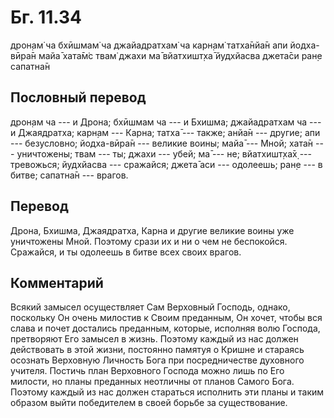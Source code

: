 # Бг. 11.34

дрон̣ам̇ ча бхӣшмам̇ ча джайадратхам̇ ча карн̣ам̇ татха̄нйа̄н апи йодха-вӣра̄н
майа̄ хата̄м̇с твам̇ джахи ма̄ вйатхишт̣ха̄ йудхйасва джета̄си ран̣е сапатна̄н

## Пословный перевод

дрон̣ам ча --- и Дрона; бхӣшмам ча --- и Бхишма; джайадратхам ча --- и
Джаядратха; карн̣ам --- Карна; татха̄ --- также; анйа̄н --- другие; апи ---
безусловно; йодха-вӣра̄н --- великие воины; майа̄ --- Мной; хата̄н ---
уничтожены; твам --- ты; джахи --- убей; ма̄ --- не; вйатхишт̣ха̄х̣ ---
тревожься; йудхйасва --- сражайся; джета̄ аси --- одолеешь; ран̣е --- в
битве; сапатна̄н --- врагов.

## Перевод

Дрона, Бхишма, Джаядратха, Карна и другие великие воины уже уничтожены
Мной. Поэтому срази их и ни о чем не беспокойся. Сражайся, и ты одолеешь
в битве всех своих врагов.

## Комментарий

Всякий замысел осуществляет Сам Верховный Господь, однако, поскольку Он
очень милостив к Своим преданным, Он хочет, чтобы вся слава и почет
достались преданным, которые, исполняя волю Господа, претворяют Его
замысел в жизнь. Поэтому каждый из нас должен действовать в этой жизни,
постоянно памятуя о Кришне и стараясь осознать Верховную Личность Бога
при посредничестве духовного учителя. Постичь план Верховного Господа
можно лишь по Его милости, но планы преданных неотличны от планов Самого
Бога. Поэтому каждый из нас должен стараться исполнить эти планы и таким
образом выйти победителем в своей борьбе за существование.
